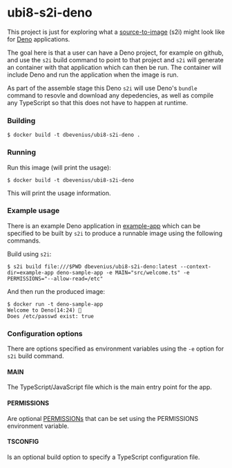 # ubi8-s2i-deno
This project is just for exploring what a
[source-to-image](https://github.com/openshift/source-to-image) (s2i) might look
like for [Deno](https://deno.land/) applications.

The goal here is that a user can have a Deno project, for example on github,
and use the `s2i` build command to point to that project and `s2i` will generate
an container with that application which can then be run. The container will
include Deno and run the application when the image is run.

As part of the assemble stage this Deno `s2i` will use Deno's `bundle` command to
resovle and download any depedencies, as well as compile any TypeScript so that
this does not have to happen at runtime.

### Building
```console
$ docker build -t dbevenius/ubi8-s2i-deno .
```

### Running
Run this image (will print the usage):
```console
$ docker build -t dbevenius/ubi8-s2i-deno
```
This will print the usage information.

### Example usage
There is an example Deno application in [example-app](./example-app) which can
be specified to be built by `s2i` to produce a runnable image using the following
commands.

Build using `s2i`:
```console
$ s2i build file:///$PWD dbevenius/ubi8-s2i-deno:latest --context-dir=example-app deno-sample-app -e MAIN="src/welcome.ts" -e PERMISSIONS="--allow-read=/etc"
```
And then run the produced image:
```console
$ docker run -t deno-sample-app
Welcome to Deno(14:24) 🦕
Does /etc/passwd exist: true
```

### Configuration options
There are options specified as environment variables using the `-e` option for
`s2i` build command.

#### MAIN
The TypeScript/JavaScript file which is the main entry point for the app.

#### PERMISSIONS
Are optional [PERMISSIONs](https://deno.land/manual/getting_started/permissions) 
that can be set using the PERMISSIONS environment variable.

#### TSCONFIG
Is an optional build option to specify a TypeScript configuration file.
